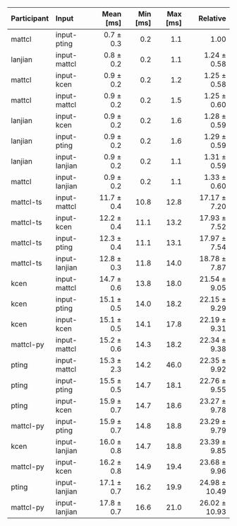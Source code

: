 | Participant | Input | Mean [ms] | Min [ms] | Max [ms] | Relative |
|:---|:---|---:|---:|---:|---:|
| mattcl | input-pting | 0.7 ± 0.3 | 0.2 | 1.1 | 1.00 |
| lanjian | input-mattcl | 0.8 ± 0.2 | 0.2 | 1.1 | 1.24 ± 0.58 |
| mattcl | input-kcen | 0.9 ± 0.2 | 0.2 | 1.2 | 1.25 ± 0.58 |
| mattcl | input-mattcl | 0.9 ± 0.2 | 0.2 | 1.5 | 1.25 ± 0.60 |
| lanjian | input-kcen | 0.9 ± 0.2 | 0.2 | 1.6 | 1.28 ± 0.59 |
| lanjian | input-pting | 0.9 ± 0.2 | 0.2 | 1.6 | 1.29 ± 0.59 |
| lanjian | input-lanjian | 0.9 ± 0.2 | 0.2 | 1.1 | 1.31 ± 0.59 |
| mattcl | input-lanjian | 0.9 ± 0.2 | 0.2 | 1.1 | 1.33 ± 0.60 |
| mattcl-ts | input-mattcl | 11.7 ± 0.4 | 10.8 | 12.8 | 17.17 ± 7.20 |
| mattcl-ts | input-kcen | 12.2 ± 0.4 | 11.1 | 13.2 | 17.93 ± 7.52 |
| mattcl-ts | input-pting | 12.3 ± 0.4 | 11.1 | 13.1 | 17.97 ± 7.54 |
| mattcl-ts | input-lanjian | 12.8 ± 0.3 | 11.8 | 14.0 | 18.78 ± 7.87 |
| kcen | input-mattcl | 14.7 ± 0.6 | 13.8 | 18.0 | 21.54 ± 9.05 |
| kcen | input-pting | 15.1 ± 0.5 | 14.0 | 18.2 | 22.15 ± 9.29 |
| kcen | input-kcen | 15.1 ± 0.5 | 14.1 | 17.8 | 22.19 ± 9.31 |
| mattcl-py | input-mattcl | 15.2 ± 0.6 | 14.3 | 18.2 | 22.34 ± 9.38 |
| pting | input-mattcl | 15.3 ± 2.3 | 14.2 | 46.0 | 22.35 ± 9.92 |
| pting | input-pting | 15.5 ± 0.5 | 14.7 | 18.1 | 22.76 ± 9.55 |
| pting | input-kcen | 15.9 ± 0.7 | 14.7 | 18.6 | 23.27 ± 9.78 |
| mattcl-py | input-pting | 15.9 ± 0.7 | 14.8 | 18.8 | 23.29 ± 9.79 |
| kcen | input-lanjian | 16.0 ± 0.8 | 14.7 | 18.8 | 23.39 ± 9.85 |
| mattcl-py | input-kcen | 16.2 ± 0.8 | 14.9 | 19.4 | 23.68 ± 9.96 |
| pting | input-lanjian | 17.1 ± 0.7 | 16.2 | 19.9 | 24.98 ± 10.49 |
| mattcl-py | input-lanjian | 17.8 ± 0.7 | 16.6 | 21.0 | 26.02 ± 10.93 |
